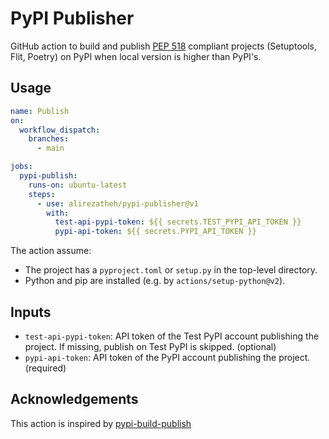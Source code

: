 # PyPI Publisher
GitHub action to build and publish
[PEP 518](https://peps.python.org/pep-0518/) compliant projects (Setuptools,
Flit, Poetry) on PyPI when local version is higher than PyPI's.

## Usage
```yaml
name: Publish
on:
  workflow_dispatch:
    branches:
      - main

jobs:
  pypi-publish:
    runs-on: ubuntu-latest
    steps:
      - use: alirezatheh/pypi-publisher@v1
        with:
          test-api-pypi-token: ${{ secrets.TEST_PYPI_API_TOKEN }}
          pypi-api-token: ${{ secrets.PYPI_API_TOKEN }}
```

The action assume:
- The project has a `pyproject.toml` or `setup.py` in the top-level directory.
- Python and pip are installed (e.g. by `actions/setup-python@v2`).

## Inputs
- `test-api-pypi-token`: API token of the Test PyPI account publishing the
  project. If missing, publish on Test PyPI is skipped. (optional)
- `pypi-api-token`: API token of the PyPI account publishing the project.
  (required)

## Acknowledgements
This action is inspired by
[pypi-build-publish](https://github.com/etils-actions/pypi-build-publish)
